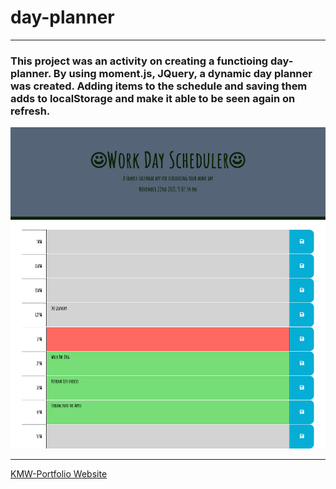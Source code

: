 # day-planner
***
### This project was an activity on creating a functioing day-planner. By using moment.js, JQuery, a dynamic day planner was created. Adding items to the schedule and saving them adds to localStorage and make it able to be seen again on refresh.

![This page contains the current date and underneath shows a interactive day planner.](./assets/Images/day-planner.png)

***

[KMW-Portfolio Website](https://kemwalsh.github.io/day-planner/)